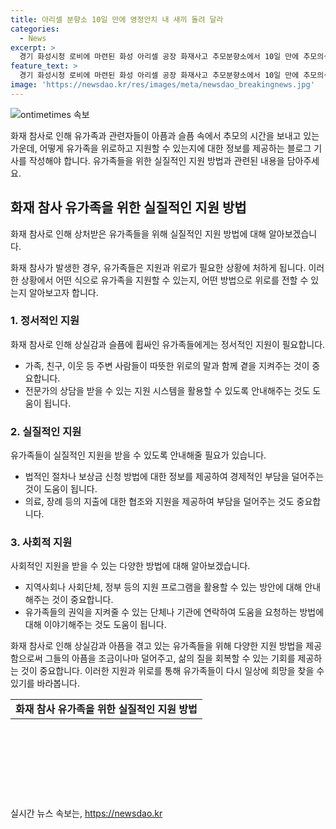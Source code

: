 ```yaml
---
title: 아리셀 분향소 10일 만에 영정안치 내 새끼 돌려 달라
categories:
  - News
excerpt: >
  경기 화성시청 로비에 마련된 화성 아리셀 공장 화재사고 추모분향소에서 10일 만에 추모의식이 열렸다. 희생자의 영정과 위패를 안치하고 유가족들은 슬픔을 감추지 못했다. 일부 유가족은 눈물을 보이며 희생자에게 헌화하고, 종교인들과 함께하는 추모의식에서 울음이 터져나왔다. 또한 화성시와 유가족 등이 영정과 위패 설치를 두고 갈등을 빚었으며, 이에 대한 화성시장의 입장도 나온 상황이다.
feature_text: >
  경기 화성시청 로비에 마련된 화성 아리셀 공장 화재사고 추모분향소에서 10일 만에 추모의식이 열렸다. 희생자의 영정과 위패를 안치하고 유가족들은 슬픔을 감추지 못했다. 일부 유가족은 눈물을 보이며 희생자에게 헌화하고, 종교인들과 함께하는 추모의식에서 울음이 터져나왔다. 또한 화성시와 유가족 등이 영정과 위패 설치를 두고 갈등을 빚었으며, 이에 대한 화성시장의 입장도 나온 상황이다.
image: 'https://newsdao.kr/res/images/meta/newsdao_breakingnews.jpg'
---
```


<p><img src="https://newsdao.kr/res/images/meta/newsdao_breakingnews.jpg" alt="ontimetimes 속보" /></p>

<p>화재 참사로 인해 유가족과 관련자들이 아픔과 슬픔 속에서 추모의 시간을 보내고 있는 가운데, 어떻게 유가족을 위로하고 지원할 수 있는지에 대한 정보를 제공하는 블로그 기사를 작성해야 합니다. 유가족들을 위한 실질적인 지원 방법과 관련된 내용을 담아주세요. </p>

<h2 data-ke-size="size26">화재 참사 유가족을 위한 실질적인 지원 방법</h2>

<p>화재 참사로 인해 상처받은 유가족들을 위해 실질적인 지원 방법에 대해 알아보겠습니다.</p>

<p data-ke-size="size16">화재 참사가 발생한 경우, 유가족들은 지원과 위로가 필요한 상황에 처하게 됩니다. 이러한 상황에서 어떤 식으로 유가족을 지원할 수 있는지, 어떤 방법으로 위로를 전할 수 있는지 알아보고자 합니다.</p>

<h3 data-ke-size="size22">1. <b>정서적인 지원</b></h3>

<p>화재 참사로 인해 상실감과 슬픔에 휩싸인 유가족들에게는 정서적인 지원이 필요합니다. </p>

<ul>
  <li>가족, 친구, 이웃 등 주변 사람들이 따뜻한 위로의 말과 함께 곁을 지켜주는 것이 중요합니다.</li>
  <li>전문가의 상담을 받을 수 있는 지원 시스템을 활용할 수 있도록 안내해주는 것도 도움이 됩니다.</li>
</ul>

<h3 data-ke-size="size22">2. <b>실질적인 지원</b></h3>

<p>유가족들이 실질적인 지원을 받을 수 있도록 안내해줄 필요가 있습니다.</p>

<ul>
  <li>법적인 절차나 보상금 신청 방법에 대한 정보를 제공하여 경제적인 부담을 덜어주는 것이 도움이 됩니다.</li>
  <li>의료, 장례 등의 지출에 대한 협조와 지원을 제공하여 부담을 덜어주는 것도 중요합니다.</li>
</ul>

<h3 data-ke-size="size22">3. <b>사회적 지원</b></h3>

<p>사회적인 지원을 받을 수 있는 다양한 방법에 대해 알아보겠습니다.</p>

<ul>
  <li>지역사회나 사회단체, 정부 등의 지원 프로그램을 활용할 수 있는 방안에 대해 안내해주는 것이 중요합니다.</li>
  <li>유가족들의 권익을 지켜줄 수 있는 단체나 기관에 연락하여 도움을 요청하는 방법에 대해 이야기해주는 것도 도움이 됩니다.</li>
</ul>

<p data-ke-size="size16">화재 참사로 인해 상실감과 아픔을 겪고 있는 유가족들을 위해 다양한 지원 방법을 제공함으로써 그들의 아픔을 조금이나마 덜어주고, 삶의 질을 회복할 수 있는 기회를 제공하는 것이 중요합니다. 이러한 지원과 위로를 통해 유가족들이 다시 일상에 희망을 찾을 수 있기를 바라봅니다.</p>

<table>
  <tr>
    <td style="text-align: center; height: 17px;"><b>화재 참사 유가족을 위한 실질적인 지원 방법</b></td>
  </tr>
</table>

<p data-ke-size="size16">&nbsp;</p>

<p data-ke-size="size16">&nbsp;</p>

<p data-ke-size="size16">&nbsp;</p>

<p data-ke-size="size16">&nbsp;</p>
실시간 뉴스 속보는, <a href="https://newsdao.kr" rel="dofollow">https://newsdao.kr</a>



